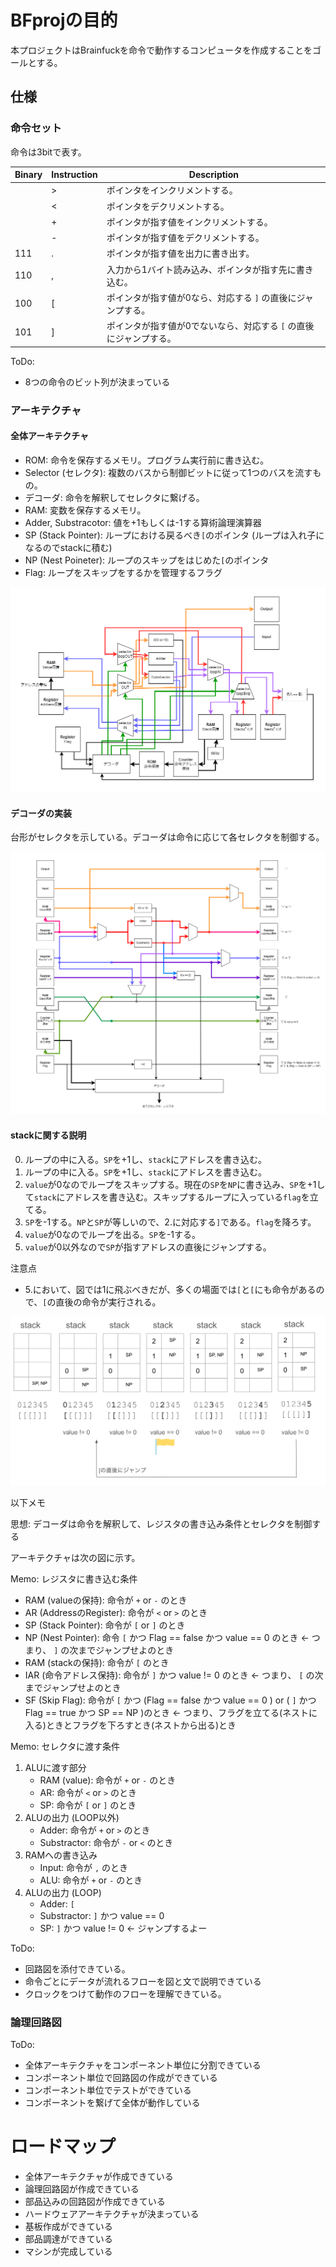 # BFprojの目的

本プロジェクトはBrainfuckを命令で動作するコンピュータを作成することをゴールとする。

## 仕様

### 命令セット

命令は3bitで表す。

| Binary | Instruction | Description                                                        |
| ------ | ----------- | ------------------------------------------------------------------ |
|        | >           | ポインタをインクリメントする。                                     |
|        | <           | ポインタをデクリメントする。                                       |
|        | +           | ポインタが指す値をインクリメントする。                             |
|        | -           | ポインタが指す値をデクリメントする。                               |
| 111       | .           | ポインタが指す値を出力に書き出す。                                 |
| 110       | ,           | 入力から1バイト読み込み、ポインタが指す先に書き込む。              |
| 100       | [           | ポインタが指す値が0なら、対応する `]` の直後にジャンプする。       |
| 101       | ]           | ポインタが指す値が0でないなら、対応する `[` の直後にジャンプする。 |

ToDo:

- 8つの命令のビット列が決まっている

### アーキテクチャ

#### 全体アーキテクチャ

- ROM: 命令を保存するメモリ。プログラム実行前に書き込む。
- Selector (セレクタ): 複数のバスから制御ビットに従って1つのバスを流すもの。
- デコーダ: 命令を解釈してセレクタに繋げる。
- RAM: 変数を保存するメモリ。
- Adder, Substracotor: 値を+1もしくは-1する算術論理演算器
- SP (Stack Pointer): ループにおける戻るべき`[`のポインタ (ループは入れ子になるのでstackに積む)
- NP (Nest Poineter): ループのスキップをはじめた`[`のポインタ
- Flag: ループをスキップをするかを管理するフラグ

![](./imgs/BF_HardArch_v0.png)

#### デコーダの実装

台形がセレクタを示している。デコーダは命令に応じて各セレクタを制御する。

![](./imgs/BF_DecArch_v1.png)

#### stackに関する説明

0. ループの中に入る。`SP`を+1し、`stack`にアドレスを書き込む。
1. ループの中に入る。`SP`を+1し、`stack`にアドレスを書き込む。
2. `value`が0なのでループをスキップする。現在の`SP`を`NP`に書き込み、`SP`を+1して`stack`にアドレスを書き込む。スキップするループに入っている`flag`を立てる。
3. `SP`を-1する。`NP`と`SP`が等しいので、2.に対応する`]`である。`flag`を降ろす。
4. `value`が0なのでループを出る。`SP`を-1する。
5. `value`が0以外なので`SP`が指すアドレスの直後にジャンプする。

注意点
- 5.において、図では1に飛ぶべきだが、多くの場面では`[`と`[`にも命令があるので、`[`の直後の命令が実行される。

![](./imgs/stack.png)

以下メモ

思想: デコーダは命令を解釈して、レジスタの書き込み条件とセレクタを制御する

アーキテクチャは次の図に示す。

Memo: レジスタに書き込む条件

- RAM (valueの保持): 命令が `+` or `-` のとき
- AR (AddressのRegister): 命令が `<` or `>` のとき
- SP (Stack Pointer): 命令が `[` or  `]` のとき
- NP (Nest Pointer): 命令 `[` かつ Flag == false かつ value == 0 のとき  <- つまり、 `]` の次までジャンプせよのとき
- RAM (stackの保持): 命令が `[` のとき
- IAR (命令アドレス保持): 命令が `]` かつ value != 0 のとき <- つまり、 `[` の次までジャンプせよのとき
- SF (Skip Flag): 命令が `[` かつ (Flag == false かつ value == 0 )  or ( `]` かつ Flag == true かつ SP == NP )のとき  <- つまり、フラグを立てる(ネストに入る)ときとフラグを下ろすとき(ネストから出る)とき


Memo: セレクタに渡す条件

1. ALUに渡す部分
    - RAM (value): 命令が `+` or `-` のとき
    - AR: 命令が `<` or `>` のとき
    - SP: 命令が `[` or  `]` のとき
2. ALUの出力 (LOOP以外)
    - Adder: 命令が `+` or `>` のとき
    - Substractor: 命令が `-` or `<` のとき
3. RAMへの書き込み
    - Input: 命令が `,` のとき
    - ALU: 命令が `+` or `-` のとき
4. ALUの出力 (LOOP)
    - Adder: `[`
    - Substractor: `]` かつ value == 0
    - SP:  `]` かつ value != 0  <- ジャンプするよー

ToDo:

- 回路図を添付できている。
- 命令ごとにデータが流れるフローを図と文で説明できている
- クロックをつけて動作のフローを理解できている。

### 論理回路図


ToDo:

- 全体アーキテクチャをコンポーネント単位に分割できている
- コンポーネント単位で回路図の作成ができている
- コンポーネント単位でテストができている
- コンポーネントを繋げて全体が動作している

# ロードマップ

- 全体アーキテクチャが作成できている
- 論理回路図が作成できている
- 部品込みの回路図が作成できている
- ハードウェアアーキテクチャが決まっている
- 基板作成ができている
- 部品調達ができている
- マシンが完成している
